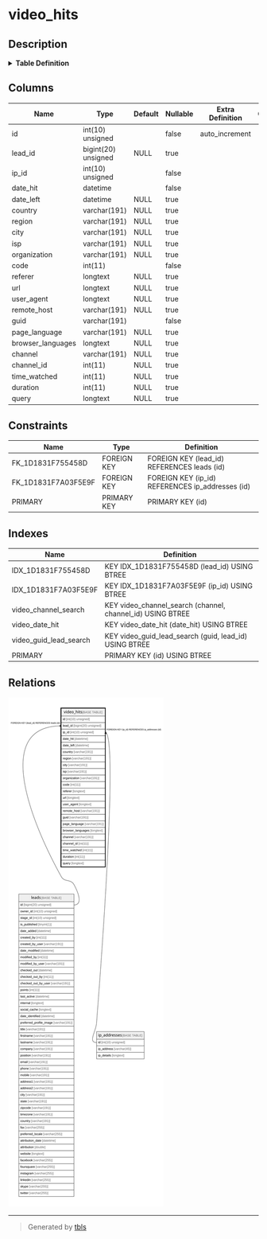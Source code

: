 # video_hits

## Description

<details>
<summary><strong>Table Definition</strong></summary>

```sql
CREATE TABLE `video_hits` (
  `id` int(10) unsigned NOT NULL AUTO_INCREMENT,
  `lead_id` bigint(20) unsigned DEFAULT NULL,
  `ip_id` int(10) unsigned NOT NULL,
  `date_hit` datetime NOT NULL,
  `date_left` datetime DEFAULT NULL,
  `country` varchar(191) COLLATE utf8mb4_unicode_ci DEFAULT NULL,
  `region` varchar(191) COLLATE utf8mb4_unicode_ci DEFAULT NULL,
  `city` varchar(191) COLLATE utf8mb4_unicode_ci DEFAULT NULL,
  `isp` varchar(191) COLLATE utf8mb4_unicode_ci DEFAULT NULL,
  `organization` varchar(191) COLLATE utf8mb4_unicode_ci DEFAULT NULL,
  `code` int(11) NOT NULL,
  `referer` longtext COLLATE utf8mb4_unicode_ci DEFAULT NULL,
  `url` longtext COLLATE utf8mb4_unicode_ci DEFAULT NULL,
  `user_agent` longtext COLLATE utf8mb4_unicode_ci DEFAULT NULL,
  `remote_host` varchar(191) COLLATE utf8mb4_unicode_ci DEFAULT NULL,
  `guid` varchar(191) COLLATE utf8mb4_unicode_ci NOT NULL,
  `page_language` varchar(191) COLLATE utf8mb4_unicode_ci DEFAULT NULL,
  `browser_languages` longtext COLLATE utf8mb4_unicode_ci DEFAULT NULL COMMENT '(DC2Type:array)',
  `channel` varchar(191) COLLATE utf8mb4_unicode_ci DEFAULT NULL,
  `channel_id` int(11) DEFAULT NULL,
  `time_watched` int(11) DEFAULT NULL,
  `duration` int(11) DEFAULT NULL,
  `query` longtext COLLATE utf8mb4_unicode_ci DEFAULT NULL COMMENT '(DC2Type:array)',
  PRIMARY KEY (`id`),
  KEY `IDX_1D1831F755458D` (`lead_id`),
  KEY `IDX_1D1831F7A03F5E9F` (`ip_id`),
  KEY `video_date_hit` (`date_hit`),
  KEY `video_channel_search` (`channel`,`channel_id`),
  KEY `video_guid_lead_search` (`guid`,`lead_id`),
  CONSTRAINT `FK_1D1831F755458D` FOREIGN KEY (`lead_id`) REFERENCES `leads` (`id`) ON DELETE SET NULL,
  CONSTRAINT `FK_1D1831F7A03F5E9F` FOREIGN KEY (`ip_id`) REFERENCES `ip_addresses` (`id`)
) ENGINE=InnoDB DEFAULT CHARSET=utf8mb4 COLLATE=utf8mb4_unicode_ci ROW_FORMAT=DYNAMIC
```

</details>

## Columns

| Name | Type | Default | Nullable | Extra Definition | Children | Parents | Comment |
| ---- | ---- | ------- | -------- | --------------- | -------- | ------- | ------- |
| id | int(10) unsigned |  | false | auto_increment |  |  |  |
| lead_id | bigint(20) unsigned | NULL | true |  |  | [leads](leads.md) |  |
| ip_id | int(10) unsigned |  | false |  |  | [ip_addresses](ip_addresses.md) |  |
| date_hit | datetime |  | false |  |  |  |  |
| date_left | datetime | NULL | true |  |  |  |  |
| country | varchar(191) | NULL | true |  |  |  |  |
| region | varchar(191) | NULL | true |  |  |  |  |
| city | varchar(191) | NULL | true |  |  |  |  |
| isp | varchar(191) | NULL | true |  |  |  |  |
| organization | varchar(191) | NULL | true |  |  |  |  |
| code | int(11) |  | false |  |  |  |  |
| referer | longtext | NULL | true |  |  |  |  |
| url | longtext | NULL | true |  |  |  |  |
| user_agent | longtext | NULL | true |  |  |  |  |
| remote_host | varchar(191) | NULL | true |  |  |  |  |
| guid | varchar(191) |  | false |  |  |  |  |
| page_language | varchar(191) | NULL | true |  |  |  |  |
| browser_languages | longtext | NULL | true |  |  |  | (DC2Type:array) |
| channel | varchar(191) | NULL | true |  |  |  |  |
| channel_id | int(11) | NULL | true |  |  |  |  |
| time_watched | int(11) | NULL | true |  |  |  |  |
| duration | int(11) | NULL | true |  |  |  |  |
| query | longtext | NULL | true |  |  |  | (DC2Type:array) |

## Constraints

| Name | Type | Definition |
| ---- | ---- | ---------- |
| FK_1D1831F755458D | FOREIGN KEY | FOREIGN KEY (lead_id) REFERENCES leads (id) |
| FK_1D1831F7A03F5E9F | FOREIGN KEY | FOREIGN KEY (ip_id) REFERENCES ip_addresses (id) |
| PRIMARY | PRIMARY KEY | PRIMARY KEY (id) |

## Indexes

| Name | Definition |
| ---- | ---------- |
| IDX_1D1831F755458D | KEY IDX_1D1831F755458D (lead_id) USING BTREE |
| IDX_1D1831F7A03F5E9F | KEY IDX_1D1831F7A03F5E9F (ip_id) USING BTREE |
| video_channel_search | KEY video_channel_search (channel, channel_id) USING BTREE |
| video_date_hit | KEY video_date_hit (date_hit) USING BTREE |
| video_guid_lead_search | KEY video_guid_lead_search (guid, lead_id) USING BTREE |
| PRIMARY | PRIMARY KEY (id) USING BTREE |

## Relations

![er](video_hits.svg)

---

> Generated by [tbls](https://github.com/k1LoW/tbls)
